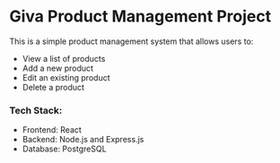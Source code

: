 # Giva Product Management Project

This is a simple  product management system that allows users to:
- View a list of products
- Add a new product
- Edit an existing product
- Delete a product

### Tech Stack:
- Frontend: React
- Backend: Node.js and Express.js
- Database: PostgreSQL
